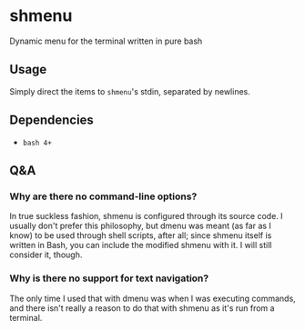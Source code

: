 # shmenu

Dynamic menu for the terminal written in pure bash

## Usage

Simply direct the items to `shmenu`'s stdin, separated by newlines.

## Dependencies

- `bash 4+`

## Q&A

### Why are there no command-line options?

In true suckless fashion, shmenu is configured through its source code. I usually don't prefer this philosophy, but dmenu was meant (as far as I know) to be used through shell scripts, after all; since shmenu itself is written in Bash, you can include the modified shmenu with it. I will still consider it, though.

### Why is there no support for text navigation?

The only time I used that with dmenu was when I was executing commands, and there isn't really a reason to do that with shmenu as it's run from a terminal.
